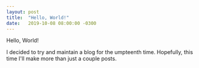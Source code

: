 ```yaml
---
layout: post
title:  "Hello, World!"
date:   2019-10-08 08:00:00 -0300
---
```


Hello, World!

I decided to try and maintain a blog for the umpteenth time.
Hopefully, this time I'll make more than just a couple posts.